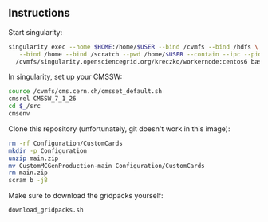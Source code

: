 ## Instructions

Start singularity:
```bash
singularity exec --home $HOME:/home/$USER --bind /cvmfs --bind /hdfs \
   --bind /home --bind /scratch --pwd /home/$USER --contain --ipc --pid \
  /cvmfs/singularity.opensciencegrid.org/kreczko/workernode:centos6 bash
```

In singularity, set up your CMSSW:
```bash
source /cvmfs/cms.cern.ch/cmsset_default.sh
cmsrel CMSSW_7_1_26
cd $_/src
cmsenv
```

Clone this repository (unfortunately, git doesn't work in this image):
```bash
rm -rf Configuration/CustomCards
mkdir -p Configuration
unzip main.zip
mv CustomMCGenProduction-main Configuration/CustomCards
rm main.zip
scram b -j8
```

Make sure to download the gridpacks yourself:
```bash
download_gridpacks.sh
```

